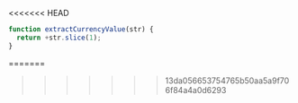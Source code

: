 <<<<<<< HEAD
```js run
function extractCurrencyValue(str) {
  return +str.slice(1);
}
```
=======
>>>>>>> 13da056653754765b50aa5a9f706f84a4a0d6293
